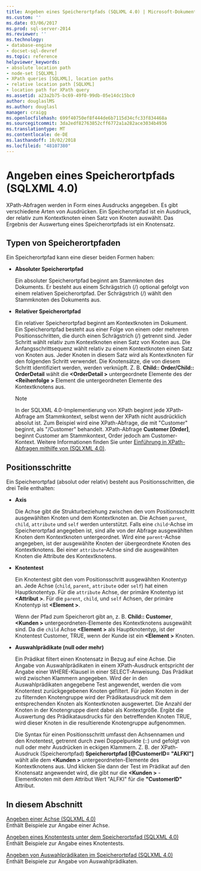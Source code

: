 ```yaml
---
title: Angeben eines Speicherortpfads (SQLXML 4.0) | Microsoft-Dokumentation
ms.custom: ''
ms.date: 03/06/2017
ms.prod: sql-server-2014
ms.reviewer: ''
ms.technology:
- database-engine
- docset-sql-devref
ms.topic: reference
helpviewer_keywords:
- absolute location path
- node-set [SQLXML]
- XPath queries [SQLXML], location paths
- relative location path [SQLXML]
- location path for XPath query
ms.assetid: a23a2b75-bc69-49f0-99db-05e14dc15bc0
author: douglaslMS
ms.author: douglasl
manager: craigg
ms.openlocfilehash: 699f40750ef8f444de6b7115d34cfc33f834468a
ms.sourcegitcommit: 3da2edf82763852cff6772a1a282ace3034b4936
ms.translationtype: MT
ms.contentlocale: de-DE
ms.lasthandoff: 10/02/2018
ms.locfileid: "48107380"
---
```

# <a name="specifying-a-location-path-sqlxml-40"></a>Angeben eines Speicherortpfads (SQLXML 4.0)
  XPath-Abfragen werden in Form eines Ausdrucks angegeben. Es gibt verschiedene Arten von Ausdrücken. Ein Speicherortpfad ist ein Ausdruck, der relativ zum Kontextknoten einen Satz von Knoten auswählt. Das Ergebnis der Auswertung eines Speicherortpfads ist ein Knotensatz.  
  
## <a name="types-of-location-paths"></a>Typen von Speicherortpfaden  
 Ein Speicherortpfad kann eine dieser beiden Formen haben:  
  
-   **Absoluter Speicherortpfad**  
  
     Ein absoluter Speicherortpfad beginnt am Stammknoten des Dokuments. Er besteht aus einem Schrägstrich (/) optional gefolgt von einem relativen Speicherortpfad. Der Schrägstrich (/) wählt den Stammknoten des Dokuments aus.  
  
-   **Relativer Speicherortpfad**  
  
     Ein relativer Speicherortpfad beginnt am Kontextknoten im Dokument. Ein Speicherortpfad besteht aus einer Folge von einem oder mehreren Positionsschritten, die durch einen Schrägstrich (/) getrennt sind. Jeder Schritt wählt relativ zum Kontextknoten einen Satz von Knoten aus. Die Anfangsschrittsequenz wählt relativ zu einem Kontextknoten einen Satz von Knoten aus. Jeder Knoten in diesem Satz wird als Kontextknoten für den folgenden Schritt verwendet. Die Knotensätze, die von diesem Schritt identifiziert werden, werden verknüpft. Z. B. **Child:: Order/Child:: OrderDetail** wählt die  **\<OrderDetail >** untergeordnete Elemente des der  **\<Reihenfolge >** Element die untergeordneten Elemente des Kontextknotens aus.  
  
    > [!NOTE]  
    >  In der SQLXML 4.0-Implementierung von XPath beginnt jede XPath-Abfrage am Stammkontext, selbst wenn der XPath nicht ausdrücklich absolut ist. Zum Beispiel wird eine XPath-Abfrage, die mit "Customer" beginnt, als "/Customer" behandelt. XPath-Abfrage **Customer [Order]**, beginnt Customer am Stammkontext, Order jedoch am Customer-Kontext. Weitere Informationen finden Sie unter [Einführung in XPath-Abfragen mithilfe von &#40;SQLXML 4.0&#41;](../introduction-to-using-xpath-queries-sqlxml-4-0.md).  
  
## <a name="location-steps"></a>Positionsschritte  
 Ein Speicherortpfad (absolut oder relativ) besteht aus Positionsschritten, die drei Teile enthalten:  
  
-   **Axis**  
  
     Die Achse gibt die Strukturbeziehung zwischen den vom Positionsschritt ausgewählten Knoten und dem Kontextknoten an. Die Achsen `parent`, `child`, `attribute` und `self` werden unterstützt. Falls eine `child`-Achse im Speicherortpfad angegeben ist, sind alle von der Abfrage ausgewählten Knoten dem Kontextknoten untergeordnet. Wird eine `parent`-Achse angegeben, ist der ausgewählte Knoten der übergeordnete Knoten des Kontextknotens. Bei einer `attribute`-Achse sind die ausgewählten Knoten die Attribute des Kontextknotens.  
  
-   **Knotentest**  
  
     Ein Knotentest gibt den vom Positionsschritt ausgewählten Knotentyp an. Jede Achse (`child`, `parent`, `attribute` oder `self`) hat einen Hauptknotentyp. Für die `attribute` Achse, der primäre Knotentyp ist  **\<Attribut >**. Für die `parent`, `child`, und `self` Achsen, der primäre Knotentyp ist  **\<Element >**.  
  
     Wenn der Pfad zum Speicherort gibt an, z. B. **Child:: Customer**,  **\<Kunden >** untergeordneten-Elemente des Kontextknotens ausgewählt sind. Da die `child` Achse  **\<Element >** als Hauptknotentyp, ist der Knotentest Customer, TRUE, wenn der Kunde ist ein  **\<Element >** Knoten.  
  
-   **Auswahlprädikate (null oder mehr)**  
  
     Ein Prädikat filtert einen Knotensatz in Bezug auf eine Achse. Die Angabe von Auswahlprädikaten in einem XPath-Ausdruck entspricht der Angabe einer WHERE-Klausel in einer SELECT-Anweisung. Das Prädikat wird zwischen Klammern angegeben. Wird der in den Auswahlprädikaten angegebene Test angewendet, werden die vom Knotentest zurückgegebenen Knoten gefiltert. Für jeden Knoten in der zu filternden Knotengruppe wird der Prädikatausdruck mit dem entsprechenden Knoten als Kontextknoten ausgewertet. Die Anzahl der Knoten in der Knotengruppe dient dabei als Kontextgröße. Ergibt die Auswertung des Prädikatausdrucks für den betreffenden Knoten TRUE, wird dieser Knoten in die resultierende Knotengruppe aufgenommen.  
  
     Die Syntax für einen Positionsschritt umfasst den Achsennamen und den Knotentest, getrennt durch zwei Doppelpunkte (::) und gefolgt von null oder mehr Ausdrücken in eckigen Klammern. Z. B. der XPath-Ausdruck (Speicherortpfad) **Speicherortpfad [@CustomerID= "ALFKI"]** wählt alle dem  **\<Kunden >** untergeordneten-Elemente des Kontextknotens aus. Und klicken Sie dann der Test im Prädikat auf den Knotensatz angewendet wird, die gibt nur die  **\<Kunden >** -Elementknoten mit dem Attribut Wert "ALFKI" für die **"CustomerID"** Attribut.  
  
## <a name="in-this-section"></a>In diesem Abschnitt  
 [Angeben einer Achse &#40;SQLXML 4.0&#41;](specifying-an-axis-sqlxml-4-0.md)  
 Enthält Beispiele zur Angabe einer Achse.  
  
 [Angeben eines Knotentests unter dem Speicherortpfad &#40;SQLXML 4.0&#41;](specifying-a-node-test-in-the-location-path-sqlxml-4-0.md)  
 Enthält Beispiele zur Angabe eines Knotentests.  
  
 [Angeben von Auswahlprädikaten im Speicherortpfad &#40;SQLXML 4.0&#41;](specifying-selection-predicates-in-the-location-path-sqlxml-4-0.md)  
 Enthält Beispiele zur Angabe von Auswahlprädikaten.  
  
  
